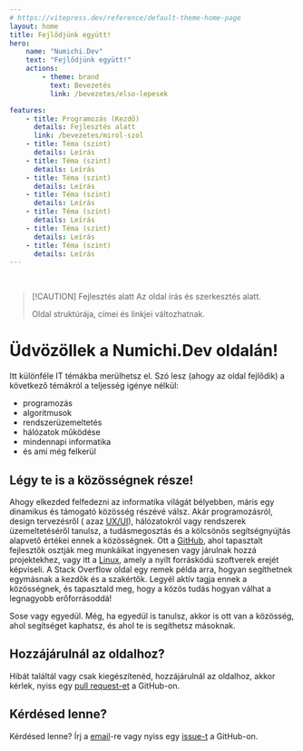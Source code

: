 ```yaml
---
# https://vitepress.dev/reference/default-theme-home-page
layout: home
title: Fejlődjünk együtt!
hero:
    name: "Numichi.Dev"
    text: "Fejlődjünk együtt!"
    actions:
        - theme: brand
          text: Bevezetés
          link: /bevezetes/elso-lepesek

features:
    - title: Programozás (Kezdő)
      details: Fejlesztés alatt
      link: /bevezetes/mirol-szol
    - title: Téma (szint)
      details: Leírás
    - title: Téma (szint)
      details: Leírás
    - title: Téma (szint)
      details: Leírás
    - title: Téma (szint)
      details: Leírás
    - title: Téma (szint)
      details: Leírás
    - title: Téma (szint)
      details: Leírás
    - title: Téma (szint)
      details: Leírás
---
```


<div style="height: 16px;"></div>

> [!CAUTION] Fejlesztés alatt
> Az oldal írás és szerkesztés alatt.
>
> Oldal struktúrája, címei és linkjei változhatnak.

# Üdvözöllek a Numichi.Dev oldalán!

Itt különféle IT témákba merülhetsz el. Szó lesz (ahogy az oldal fejlődik) a következő témákról a teljesség igénye nélkül:

- programozás
- algoritmusok
- rendszerüzemeltetés
- hálózatok működése
- mindennapi informatika
- és ami még felkerül

## Légy te is a közösségnek része!

Ahogy elkezded felfedezni az informatika világát bélyebben, máris egy dinamikus és támogató közösség részévé válsz. Akár programozásról, design tervezésről (
azaz [UX/UI](https://www.xlabs.hu/blog/ux-ui-jelentese)), hálózatokról vagy rendszerek üzemeltetéséről tanulsz, a tudásmegosztás és a kölcsönös segítségnyújtás
alapvető értékei ennek a közösségnek. Ott a [GitHub](https://github.com/), ahol tapasztalt fejlesztők osztják meg munkáikat ingyenesen vagy járulnak hozzá
projektekhez, vagy itt a [Linux](https://hu.wikipedia.org/wiki/Linux), amely a nyílt forráskódú szoftverek erejét képviseli. A Stack Overflow oldal egy remek
példa arra, hogyan segíthetnek egymásnak a kezdők és a szakértők. Legyél aktív tagja ennek a közösségnek, és tapasztald meg, hogy a közös tudás hogyan válhat a
legnagyobb erőforrásoddá!

Sose vagy egyedül. Még, ha egyedül is tanulsz, akkor is ott van a közösség, ahol segítséget kaphatsz, és ahol te is segíthetsz másoknak.

## Hozzájárulnál az oldalhoz?

Hibát találtál vagy csak kiegészítenéd, hozzájárulnál az oldalhoz, akkor kérlek, nyiss egy [pull request-et](https://github.com/numichi-dev/site) a GitHub-on.

## Kérdésed lenne?

Kérdésed lenne? Írj a [email](mailto:numichidev@proton.me)-re vagy nyiss egy [issue-t](https://github.com/numichi-dev/site/issues) a
GitHub-on.
